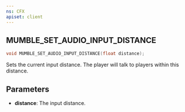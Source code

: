 ```yaml
---
ns: CFX
apiset: client
---
```

## MUMBLE_SET_AUDIO_INPUT_DISTANCE

```c
void MUMBLE_SET_AUDIO_INPUT_DISTANCE(float distance);
```

Sets the current input distance. The player will talk to players within this distance.

## Parameters
* **distance**: The input distance.
